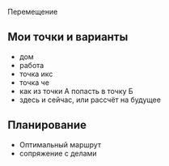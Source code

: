 Перемещение

## Мои точки и варианты

* дом
* работа
* точка икс
* точка че
* как из точки А попасть в точку Б
* здесь и сейчас, или рассчёт на будущее

## Планирование

* Оптимальный маршрут
* сопряжение с делами

